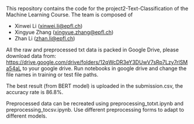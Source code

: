 This repository contains the code for the project2-Text-Classification of the Machine Learning Course.
The team is composed of

- Xinwei Li (xinwei.li@epfl.ch)
- Xingyue Zhang (xingyue.zhang@epfl.ch)
- Zhan Li (zhan.li@epfl.ch)

All the raw and preprocessed txt data is packed in Google Drive, please download data from:
https://drive.google.com/drive/folders/12qWcDR3eY3DUwV7sRp7Lzy7rlSMa54aL to your google drive.
Run notebooks in google drive and change the file names in training or test file paths.

The best result (from BERT model) is uploaded in the submission.csv, the accuracy rate is 86.8%.

Preprocessed data can be recreated using preprocessing_totxt.ipynb and preprocessing_tocsv.ipynb. Use different preprocessing forms to adapt to different models.
